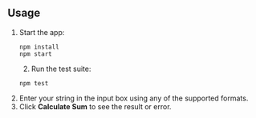 ## Usage

1. Start the app:
   ```
   npm install
   npm start
   ```
   2. Run the test suite:
   ```
   npm test
   ```
2. Enter your string in the input box using any of the supported formats.
3. Click **Calculate Sum** to see the result or error.
